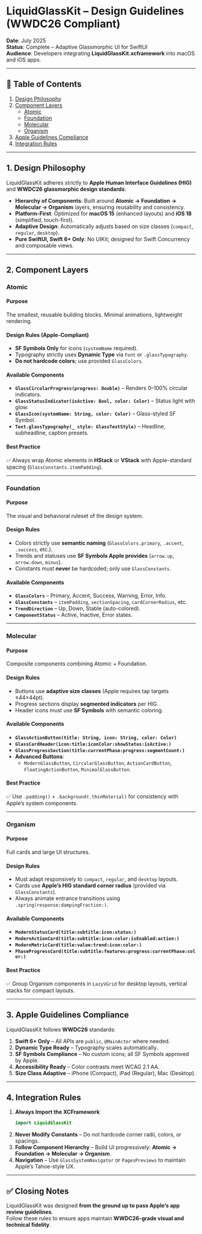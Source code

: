 
# LiquidGlassKit – Design Guidelines (WWDC26 Compliant)

**Date**: July 2025  
**Status**: Complete – Adaptive Glassmorphic UI for SwiftUI  
**Audience**: Developers integrating **LiquidGlassKit.xcframework** into macOS and iOS apps.  

---

## 📖 Table of Contents

1. [Design Philosophy](#1-design-philosophy)  
2. [Component Layers](#2-component-layers)  
   - [Atomic](#atomic)  
   - [Foundation](#foundation)  
   - [Molecular](#molecular)  
   - [Organism](#organism)  
3. [Apple Guidelines Compliance](#3-apple-guidelines-compliance)  
4. [Integration Rules](#4-integration-rules)  

---

## 1. Design Philosophy

LiquidGlassKit adheres strictly to **Apple Human Interface Guidelines (HIG)** and **WWDC26 glassmorphic design standards**:

- **Hierarchy of Components**: Built around **Atomic → Foundation → Molecular → Organism** layers, ensuring reusability and consistency.
- **Platform-First**: Optimized for **macOS 15** (enhanced layouts) and **iOS 18** (simplified, touch-first).
- **Adaptive Design**: Automatically adjusts based on size classes (`compact`, `regular`, `desktop`).
- **Pure SwiftUI, Swift 6+ Only**: No UIKit; designed for Swift Concurrency and composable views.

---

## 2. Component Layers

### **Atomic**

#### **Purpose**
The smallest, reusable building blocks. Minimal animations, lightweight rendering.

#### **Design Rules (Apple-Compliant)**
- **SF Symbols Only** for icons (`systemName` required).  
- Typography strictly uses **Dynamic Type** via `Font` or `.glassTypography`.  
- **Do not hardcode colors**; use provided `GlassColors`.

#### **Available Components**
- **`GlassCircularProgress(progress: Double)`** – Renders 0–100% circular indicators.  
- **`GlassStatusIndicator(isActive: Bool, color: Color)`** – Status light with glow.  
- **`GlassIcon(systemName: String, color: Color)`** – Glass-styled SF Symbol.  
- **`Text.glassTypography(_ style: GlassTextStyle)`** – Headline, subheadline, caption presets.

#### **Best Practice**
✅ Always wrap Atomic elements in **HStack** or **VStack** with Apple-standard spacing (`GlassConstants.itemPadding`).  

---

### **Foundation**

#### **Purpose**
The visual and behavioral ruleset of the design system.

#### **Design Rules**
- Colors strictly use **semantic naming** (`GlassColors.primary`, `.accent`, `.success`, etc.).  
- Trends and statuses use **SF Symbols Apple provides** (`arrow.up`, `arrow.down`, `minus`).  
- Constants must **never** be hardcoded; only use `GlassConstants`.

#### **Available Components**
- **`GlassColors`** – Primary, Accent, Success, Warning, Error, Info.  
- **`GlassConstants`** – `itemPadding`, `sectionSpacing`, `cardCornerRadius`, etc.  
- **`TrendDirection`** – Up, Down, Stable (auto-colored).  
- **`ComponentStatus`** – Active, Inactive, Error states.

---

### **Molecular**

#### **Purpose**
Composite components combining Atomic + Foundation.

#### **Design Rules**
- Buttons use **adaptive size classes** (Apple requires tap targets ≥44×44pt).  
- Progress sections display **segmented indicators** per HIG.  
- Header icons must use **SF Symbols** with semantic coloring.

#### **Available Components**
- **`GlassActionButton(title: String, icon: String, color: Color)`**  
- **`GlassCardHeader(icon:title:iconColor:showStatus:isActive:)`**  
- **`GlassProgressSection(title:currentPhase:progress:segmentCount:)`**  
- **Advanced Buttons**:  
  - `ModernGlassButton`, `CircularGlassButton`, `ActionCardButton`, `FloatingActionButton`, `MinimalGlassButton`.

#### **Best Practice**
✅ Use `.padding()` + `.background(.thinMaterial)` for consistency with Apple’s system components.

---

### **Organism**

#### **Purpose**
Full cards and large UI structures.

#### **Design Rules**
- Must adapt responsively to `compact`, `regular`, and `desktop` layouts.  
- Cards use **Apple’s HIG standard corner radius** (provided via `GlassConstants`).  
- Always animate entrance transitions using `.spring(response:dampingFraction:)`.

#### **Available Components**
- **`ModernStatusCard(title:subtitle:icon:status:)`**  
- **`ModernActionCard(title:subtitle:icon:color:isEnabled:action:)`**  
- **`ModernMetricCard(title:value:trend:icon:color:)`**  
- **`PhaseProgressCard(title:subtitle:features:progress:currentPhase:color:)`**

#### **Best Practice**
✅ Group Organism components in `LazyVGrid` for desktop layouts, vertical stacks for compact layouts.

---

## 3. Apple Guidelines Compliance

LiquidGlassKit follows **WWDC26** standards:

1. **Swift 6+ Only** – All APIs are `public`, `@MainActor` where needed.  
2. **Dynamic Type Ready** – Typography scales automatically.  
3. **SF Symbols Compliance** – No custom icons; all SF Symbols approved by Apple.  
4. **Accessibility Ready** – Color contrasts meet WCAG 2.1 AA.  
5. **Size Class Adaptive** – iPhone (Compact), iPad (Regular), Mac (Desktop).  

---

## 4. Integration Rules

1. **Always Import the XCFramework**  
   ```swift
   import LiquidGlassKit
   ```
2. **Never Modify Constants** – Do not hardcode corner radii, colors, or spacings.  
3. **Follow Component Hierarchy** – Build UI progressively: **Atomic → Foundation → Molecular → Organism**.  
4. **Navigation** – Use `GlassSystemNavigator` or `PagesPreviews` to maintain Apple’s Tahoe-style UX.

---

## ✅ Closing Notes

LiquidGlassKit was designed **from the ground up to pass Apple’s app review guidelines**.  
Follow these rules to ensure apps maintain **WWDC26-grade visual and technical fidelity**.
